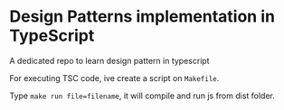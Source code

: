 # Design Patterns implementation in TypeScript

A dedicated repo to learn design pattern in typescript

For executing TSC code, ive create a script on `Makefile`. 

Type `make run file=filename`, it will compile and run js from dist folder.
